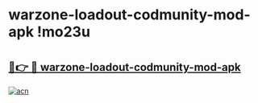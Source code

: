 # warzone-loadout-codmunity-mod-apk !mo23u

# <h2><a href="https://2rcgis.esa.edu.pl?title=warzone-loadout-codmunity-mod-apk&ref=mo23u">🔗👉 🔴 warzone-loadout-codmunity-mod-apk</a></h2>

[![acn](https://github.com/user-attachments/assets/0f9c940e-d8b0-45ae-aac7-cd30a18b3e1c)](https://2rcgis.esa.edu.pl?title=warzone-loadout-codmunity-mod-apk&ref=mo23u)


